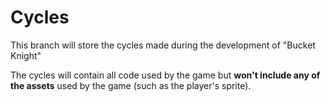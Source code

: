 # Cycles

This branch will store the cycles made during the development of "Bucket Knight"

The cycles will contain all code used by the game but **won't include any of the assets** used by the game (such as the player's sprite).

